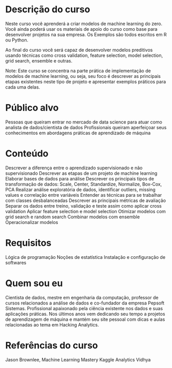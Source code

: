 # Descrição do curso
Neste curso você aprenderá a criar modelos de machine learning do zero. Você ainda poderá usar os materiais de apoio do curso como base para desenvolver projetos na sua empresa. Os Exemplos são todos escritos em R ou Python.

Ao final do curso você será capaz de desenvolver modelos preditivos usando técnicas como cross validation, feature selection, model selection, grid search, ensemble e outras. 

Note: Este curso se concentra na parte prática de implementação de modelos de machine learning, ou seja, seu foco é descrever as principais etapas existentes neste tipo de projeto e apresentar exemplos práticos para cada uma delas.

# Público alvo
Pessoas que queiram entrar no mercado de data science para atuar como analista de dados/cientista de dados
Profissionais queiram aperfeiçoar seus conhecimentos em abordagens práticas de aprendizado de máquina

# Conteúdo
Descrever a diferença entre o aprendizado supervisionado e não supervisionado
Descrever as etapas de um projeto de machine learning
Elaborar bases de dados para análise
Descrever os principais tipos de transformação de dados: Scale, Center, Standardize, Normalize, Box-Cox, PCA
Realizar análise exploratória de dados, identificar outliers, missing values e correlação entre variáveis
Entender as técnicas para se trabalhar com classes desbalanceadas
Descrever as principais métricas de avaliação
Separar os dados entre treino, validação e teste assim como aplicar cross validation
Aplicar feature selection e model selection
Otimizar modelos com grid search e random search
Combinar modelos com ensemble
Operacionalizar modelos

# Requisitos
Lógica de programação
Noções de estatística
Instalação e configuração de softwares

# Quem sou eu
Cientista de dados, mestre em engenharia da computação, professor de cursos relacionados a análise de dados e co-fundador da empresa Pepsoft Sistemas. Profissional apaixonado pela ciência existente nos dados e suas aplicações práticas.
Nos últimos anos vem dedicando seu tempo a projetos de aprendizagem de máquina e mantém seu site pessoal com dicas e aulas relacionadas ao tema em Hacking Analytics.

# Referências do curso
Jason Brownlee, Machine Learning Mastery
Kaggle
Analytics Vidhya
